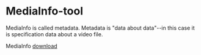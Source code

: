 # MediaInfo-tool
MediaInfo is called metadata. Metadata is "data about data"--in this case it is specification data about a video file. 

MediaInfo [download](https://mediaarea.net/en/MediaInfo)
